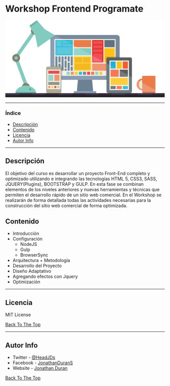 # Workshop Frontend Programate

![Project Image](/img/front-end.png)

---

### Índice

- [Descripción](#descripción)
- [Contenido](#contenido)
- [Licencia](#licencia)
- [Autor Info](#autor-info)

---

## Descripción

El objetivo del curso es desarrollar un proyecto Front-End completo y optimizado utilizando e integrando las tecnologías HTML 5, CSS3, SASS, JQUERY(Plugins), BOOTSTRAP y GULP. En esta fase se combinan elementos de los niveles anteriores y nuevas herramientas y técnicas que permiten el desarrollo rápido de un sitio web comercial. En el Workshop se realizarán de forma detallada todas las actividades necesarias para la construcción del sitio web comercial de forma optimizada.

## Contenido
* Introducción
* Configuración
    * NodeJS
    * Gulp
    * BrowserSync
* Arquitectura + Metodología
* Desarrollo del Proyecto
* Diseño Adaptativo
* Agregando efectos con Jquery
* Optimización

---

## Licencia

MIT License

[Back To The Top](#workshop-frontend-programate)

---

## Autor Info

- Twitter - [@HeadJDs](https://twitter.com/HeadJDs)
- Facebook - [JonathanDuranS](https://www.facebook.com/JonathanDuranS)
- Website - [Jonathan Duran](https://jonathanjd.github.io/)

[Back To The Top](#workshop-frontend-programate)
